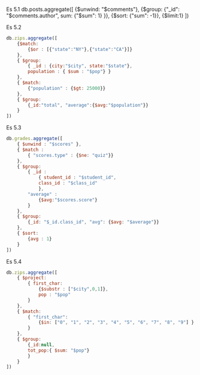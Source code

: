Es 5.1
db.posts.aggregate([
	{$unwind: "$comments"},
	{$group: 
		{"_id": "$comments.author", sum: {"$sum": 1}
	}},
	{$sort: {"sum": -1}},
	{$limit:1}
])

Es 5.2

```javascript
db.zips.aggregate([ 
	{$match: 
		{$or : [{"state":"NY"},{"state":"CA"}]} 
	},
	{ $group: 
		{ _id : {city:"$city", state:"$state"}, 
		population : { $sum : "$pop"} } 
	},  
	{ $match:
		{"population" : {$gt: 25000}} 
	},
	{ $group: 
		{_id:"total", "average":{$avg:"$population"}} 
	}
])
```

Es 5.3

```javascript
db.grades.aggregate([
	{ $unwind : "$scores" },
	{ $match : 
		{ "scores.type" : {$ne: "quiz"}}
	},
	{ $group: 
		{ _id : 
			{ student_id : "$student_id",
			class_id : "$class_id"
			},
		"average" :
			{$avg:"$scores.score"}
		}
	},
	{ $group:
		{_id: "$_id.class_id", "avg": {$avg: "$average"}}
	},
	{ $sort: 
		{avg : 1}
	}
])
```

Es 5.4

```javascript
db.zips.aggregate([
	{ $project: 
		{ first_char: 
			{$substr : ["$city",0,1]}, 
			pop : "$pop"
		}
	}, 
	{ $match:
		{ "first_char": 
			{$in: ["0", "1", "2", "3", "4", "5", "6", "7", "8", "9"] }
		}
	}, 
	{ $group: 
		{_id:null,
		tot_pop:{ $sum: "$pop"}
		}
	}
])
```
